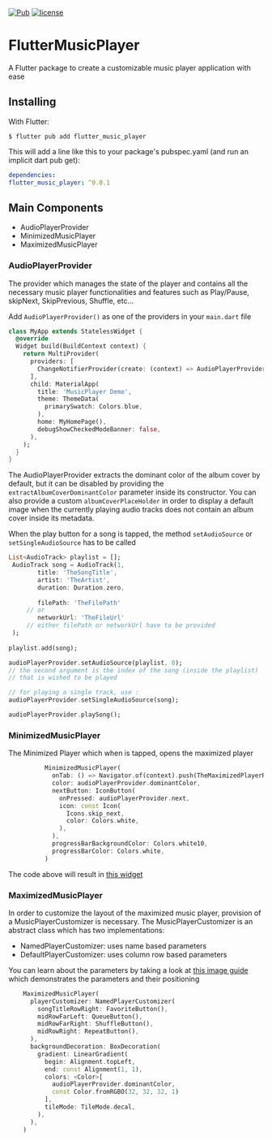[![Pub](https://img.shields.io/pub/v/flutter_music_player.svg?style=popout&include_prereleases)](https://pub.dev/packages/flutter_music_player)
[![license](https://img.shields.io/github/license/aminbhst/flutter_music_player)](https://github.com/AminBhst/flutter_music_player/blob/main/LICENSE)
# FlutterMusicPlayer

A Flutter package to create a customizable music player application with ease

## Installing

With Flutter:
```shell
$ flutter pub add flutter_music_player
```
This will add a line like this to your package's pubspec.yaml (and run an implicit dart pub get):

```yaml
dependencies:
flutter_music_player: ^0.0.1
```

## Main Components

* AudioPlayerProvider
* MinimizedMusicPlayer
* MaximizedMusicPlayer


### AudioPlayerProvider
The provider which manages the state of the player and
contains all the necessary music player functionalities and features such as Play/Pause,
skipNext, SkipPrevious, Shuffle, etc...

Add `AudioPlayerProvider()` as one of the providers in your `main.dart` file
```dart
class MyApp extends StatelessWidget {
  @override
  Widget build(BuildContext context) {
    return MultiProvider(
      providers: [
        ChangeNotifierProvider(create: (context) => AudioPlayerProvider())
      ],
      child: MaterialApp(
        title: 'MusicPlayer Demo',
        theme: ThemeData(
          primarySwatch: Colors.blue,
        ),
        home: MyHomePage(),
        debugShowCheckedModeBanner: false,
      ),
    );
  }
}
```

The AudioPlayerProvider extracts the dominant color of the album cover by default,
but it can be disabled by providing the `extractAlbumCoverDominantColor` parameter inside
its constructor. You can also provide a custom `albumCoverPlaceHolder` in order to display
a default image when the currently playing audio tracks does not contain an album cover inside
its metadata.

When the play button for a song is tapped, the method `setAudioSource` or
`setSingleAudioSource` has to be called
```dart
List<AudioTrack> playlist = [];
 AudioTrack song = AudioTrack(1,
        title: 'TheSongTitle',
        artist: 'TheArtist',
        duration: Duration.zero,
        
        filePath: 'TheFilePath'
     // or
        networkUrl: 'TheFileUrl'
     // either filePath or networkUrl have to be provided
 );
 
playlist.add(song);

audioPlayerProvider.setAudioSource(playlist, 0);
// the second argument is the index of the song (inside the playlist)
// that is wished to be played

// for playing a single track, use : 
audioPlayerProvider.setSingleAudioSource(song);

audioPlayerProvider.playSong();
```

### MinimizedMusicPlayer
The Minimized Player which when is tapped, opens the maximized player

```dart
          MinimizedMusicPlayer(
            onTab: () => Navigator.of(context).push(TheMaximizedPlayerRoute),
            color: audioPlayerProvider.dominantColor,
            nextButton: IconButton(
              onPressed: audioPlayerProvider.next,
              icon: const Icon(
                Icons.skip_next,
                color: Colors.white,
              ),
            ),
            progressBarBackgroundColor: Colors.white10,
            progressBarColor: Colors.white,
          )

```
The code above will result in
[this widget](https://i.ibb.co/wBZTv7y/photo-2022-09-14-19-01-00.jpg)



### MaximizedMusicPlayer
In order to customize the layout of the maximized music player,
provision of a MusicPlayerCustomizer is necessary.
The MusicPlayerCustomizer is an abstract class which has two implementations:

* NamedPlayerCustomizer: uses name based parameters
* DefaultPlayerCustomizer: uses column row based parameters

You can learn about the parameters by taking a look at
[this image guide](https://i.ibb.co/gyTVQKC/Untitled-1.png)
which demonstrates the parameters and their positioning

```dart
    MaximizedMusicPlayer(
      playerCustomizer: NamedPlayerCustomizer(
        songTitleRowRight: FavoriteButton(),
        midRowFarLeft: QueueButton(),
        midRowFarRight: ShuffleButton(),
        midRowRight: RepeatButton(),
      ),
      backgroundDecoration: BoxDecoration(
        gradient: LinearGradient(
          begin: Alignment.topLeft,
          end: const Alignment(1, 1),
          colors: <Color>[
            audioPlayerProvider.dominantColor,
            const Color.fromRGBO(32, 32, 32, 1)
          ],
          tileMode: TileMode.decal,
        ),
      ),
    )
```




